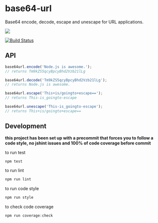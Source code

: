 # base64-url

Base64 encode, decode, escape and unescape for URL applications.

<a href="https://nodei.co/npm/base64-url/"><img src="https://nodei.co/npm/base64-url.png?downloads=true"></a>

[![Build Status](https://travis-ci.org/joaquimserafim/base64-url.png?branch=master)](https://travis-ci.org/joaquimserafim/base64-url)


## API

```js
base64url.encode('Node.js is awesome.');
// returns Tm9kZS5qcyBpcyBhd2Vzb21lLg

base64url.decode('Tm9kZS5qcyBpcyBhd2Vzb21lLg');
// returns Node.js is awesome.

base64url.escape('This+is/goingto+escape==');
// returns This-is_goingto-escape

base64url.unescape('This-is_goingto-escape');
// returns This+is/goingto+escape==
```


## Development

**this project has been set up with a precommit that forces you to follow a code style, no jshint issues and 100% of code coverage before commit**


to run test
``` js
npm test
```

to run lint
``` js
npm run lint
```

to run code style
``` js
npm run style
```

to check code coverage
``` js
npm run coverage:check
```
